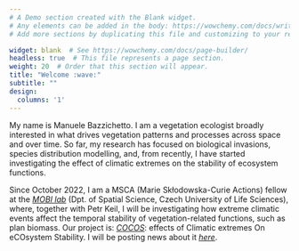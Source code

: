 ```yaml
---
# A Demo section created with the Blank widget.
# Any elements can be added in the body: https://wowchemy.com/docs/writing-markdown-latex/
# Add more sections by duplicating this file and customizing to your requirements.

widget: blank  # See https://wowchemy.com/docs/page-builder/
headless: true  # This file represents a page section.
weight: 20  # Order that this section will appear.
title: "Welcome :wave:"
subtitle: ""
design:
  columns: '1'
---
```


My name is Manuele Bazzichetto. I am a vegetation ecologist broadly interested in what drives vegetation patterns and processes across space and over time. So far, my research has focused on biological invasions, species distribution modelling, and, from recently, I have started investigating the effect of climatic extremes on the stability of ecosystem functions.

Since October 2022, I am a MSCA (Marie Skłodowska-Curie Actions) fellow at the [*MOBI lab*](https://petrkeil.github.io) (Dpt. of Spatial Science, Czech University of Life Sciences), where, together with Petr Keil, I will be investigating how extreme climatic events affect the temporal stability of vegetation-related functions, such as plan biomass. Our project is: [*COCOS*](https://mbazzichetto.netlify.app/cocos/): effects of Climatic extremes On eCOsystem Stability. I will be posting news about it [*here*](https://mbazzichetto.netlify.app/cocos/).
